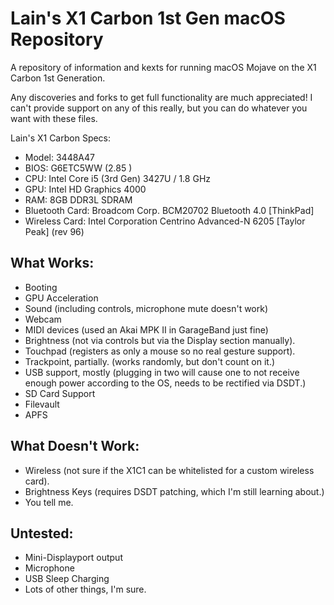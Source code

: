# Lain's X1 Carbon 1st Gen macOS Repository
A repository of information and kexts for running macOS Mojave on the X1 Carbon 1st Generation.

Any discoveries and forks to get full functionality are much appreciated! I can't provide support on any of this really, but you can do whatever you want with these files.

Lain's X1 Carbon Specs:
- Model: 3448A47
- BIOS: G6ETC5WW (2.85 )
- CPU: Intel Core i5 (3rd Gen) 3427U / 1.8 GHz 
- GPU: Intel HD Graphics 4000 
- RAM: 8GB DDR3L SDRAM
- Bluetooth Card: Broadcom Corp. BCM20702 Bluetooth 4.0 [ThinkPad]
- Wireless Card: Intel Corporation Centrino Advanced-N 6205 [Taylor Peak] (rev 96)

## What Works:
- Booting
- GPU Acceleration
- Sound (including controls, microphone mute doesn't work)
- Webcam
- MIDI devices (used an Akai MPK II in GarageBand just fine)
- Brightness (not via controls but via the Display section manually).
- Touchpad (registers as only a mouse so no real gesture support).
- Trackpoint, partially. (works randomly, but don't count on it.)
- USB support, mostly (plugging in two will cause one to not receive enough power according to the OS, needs to be rectified via DSDT.)
- SD Card Support
- Filevault
- APFS

## What Doesn't Work:
- Wireless (not sure if the X1C1 can be whitelisted for a custom wireless card).
- Brightness Keys (requires DSDT patching, which I'm still learning about.)
- You tell me.

## Untested:
- Mini-Displayport output
- Microphone
- USB Sleep Charging
- Lots of other things, I'm sure. 
